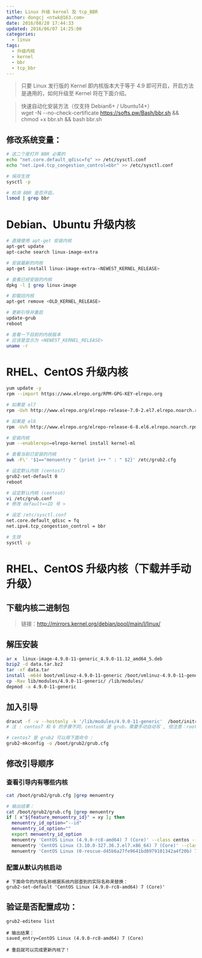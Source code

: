```yaml
---
title: Linux 升级 kernel 及 tcp_BBR
author: dongcj <ntwk@163.com>
date: 2016/08/28 17:44:33
updated: 2016/06/07 14:25:00
categories:
  - linux
tags:
  - 升级内核
  - kernel
  - bbr
  - tcp_bbr
---
```


> 只要 Linux 发行版的 Kernel 即内核版本大于等于 4.9 即可开启，开启方法是通用的，如何升级至 Kernel 将在下面介绍。

> 快速自动化安装方法（仅支持 Debian6+ / Ubuntu14+）<br>
> wget -N --no-check-certificate https://softs.pw/Bash/bbr.sh && chmod +x bbr.sh && bash bbr.sh


## 修改系统变量：
``` bash
# 这二个是打开 BBR 必需的
echo "net.core.default_qdisc=fq" >> /etc/sysctl.conf
echo "net.ipv4.tcp_congestion_control=bbr" >> /etc/sysctl.conf

# 保存生效
sysctl -p

# 检测 BBR 是否开启。
lsmod | grep bbr
```

# Debian、Ubuntu 升级内核

```bash
# 直接使用 apt-get 安装内核
apt-get update
apt-cache search linux-image-extra

# 安装最新的内核
apt-get install linux-image-extra-<NEWEST_KERNEL_RELEASE>

# 查看已经安装的内核
dpkg -l | grep linux-image

# 卸载旧内核
apt-get remove <OLD_KERNEL_RELEASE>

# 更新引导并重启
update-grub
reboot

# 查看一下目前的内核版本
# 应该是显示为 <NEWEST_KERNEL_RELEASE>
uname -r

```



# RHEL、CentOS 升级内核
```bash
yum update -y
rpm --import https://www.elrepo.org/RPM-GPG-KEY-elrepo.org

# 如果是 el7
rpm -Uvh http://www.elrepo.org/elrepo-release-7.0-2.el7.elrepo.noarch.rpm

# 如果是 el6
rpm -Uvh http://www.elrepo.org/elrepo-release-6-8.el6.elrepo.noarch.rpm

# 安装内核
yum --enablerepo=elrepo-kernel install kernel-ml

# 查看当前已安装的内核
awk -F\' '$1=="menuentry " {print i++ " : " $2}' /etc/grub2.cfg

# 设定默认内核 (centos7)
grub2-set-default 0
reboot

# 设定默认内核 (centos6)
vi /etc/grub.conf
# 修改 default=<ID 号 >

# 设定 /etc/sysctl.conf
net.core.default_qdisc = fq
net.ipv4.tcp_congestion_control = bbr

# 生效
sysctl -p
```

# RHEL、CentOS 升级内核（下载并手动升级）

## 下载内核二进制包
> 链接：http://mirrors.kernel.org/debian/pool/main/l/linux/


## 解压安装
```bash
ar x  linux-image-4.9.0-11-generic_4.9.0-11.12_amd64_5.deb
bzip2 -d data.tar.bz2
tar -xf data.tar
install -m644 boot/vmlinuz-4.9.0-11-generic /boot/vmlinuz-4.9.0-11-generic
cp -Rav lib/modules/4.9.0-11-generic/ /lib/modules/
depmod -a 4.9.0-11-generic
```

## 加入引导
```bash
dracut -f -v --hostonly -k '/lib/modules/4.9.0-11-generic'  /boot/initramfs-4.9.0-11-generic 4.9.0-11-generic
# 注 : centos7 和 6 的步骤不同，centos6 是 grub，需要手动自动写 , 但注意：root=UUID= 那里的 uuid 不能修改！！！；

# centos7 是 grub2 可以用下面命令 :
grub2-mkconfig -o /boot/grub2/grub.cfg
```

## 修改引导顺序

### 查看引导内有哪些内核
```bash
cat /boot/grub2/grub.cfg |grep menuentry

# 输出结果：
cat /boot/grub2/grub.cfg |grep menuentry
if [ x"${feature_menuentry_id}" = xy ]; then
  menuentry_id_option="--id"
  menuentry_id_option=""
  export menuentry_id_option
  menuentry 'CentOS Linux (4.9.0-rc8-amd64) 7 (Core)' --class centos --class gnu-linux --class gnu --class os --unrestricted $menuentry_id_option 'gnulinux-4.9.0-rc8-amd64-advanced-508f0c60-8ce4-48fa-a00e-8db45fa56da8' {
  menuentry 'CentOS Linux (3.10.0-327.36.3.el7.x86_64) 7 (Core)' --class centos --class gnu-linux --class gnu --class os --unrestricted $menuentry_id_option 'gnulinux-3.10.0-327.36.3.el7.x86_64-advanced-508f0c60-8ce4-48fa-a00e-8db45fa56da8' {
  menuentry 'CentOS Linux (0-rescue-d45b6a27fe9641bd8979101342a4f20b) 7 (Core)' --class centos --class gnu-linux --class gnu --class os --unrestricted $menuentry_id_option 'gnulinux-0-rescue-d45b6a27fe9641bd8979101342a4f20b-advanced-508f0c60-8ce4-48fa-a00e-8db45fa56da8' {
```

### 配置从默认内核启动
    # 下面命令的内核名称根据系统内部查到的实际名称来替换：
    grub2-set-default 'CentOS Linux (4.9.0-rc8-amd64) 7 (Core)'

## 验证是否配置成功：
    grub2-editenv list

    # 输出结果：
    saved_entry=CentOS Linux (4.9.0-rc8-amd64) 7 (Core)

    # 重启就可以完成更新内核了！
